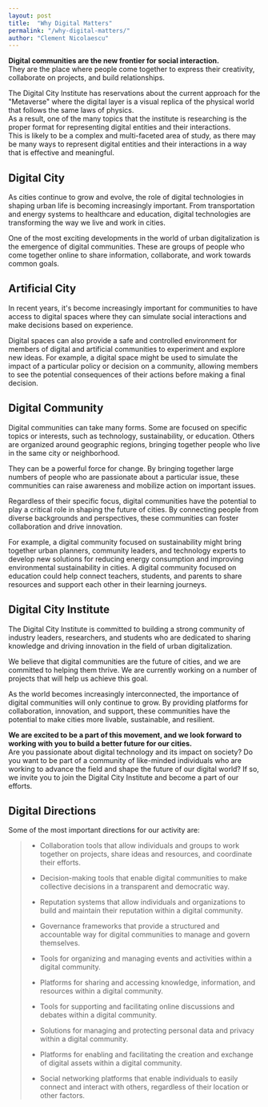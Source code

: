```yaml
---
layout: post
title:  "Why Digital Matters"
permalink: "/why-digital-matters/"
author: "Clement Nicolaescu"
---
```




**Digital communities are the new frontier for social interaction.**   
They are the place where people come together to express their creativity, collaborate on projects, and build relationships. 

The Digital City Institute has reservations about the current approach for the "Metaverse" where the digital layer is a visual replica of the physical world that follows the same laws of physics.      
As a result, one of the many topics that the institute is researching is the proper format for representing digital entities and their interactions.     
This is likely to be a complex and multi-faceted area of study, as there may be many ways to represent digital entities and their interactions in a way that is effective and meaningful.     

## Digital City

As cities continue to grow and evolve, the role of digital technologies in shaping urban life is becoming increasingly important. From transportation and energy systems to healthcare and education, digital technologies are transforming the way we live and work in cities.

One of the most exciting developments in the world of urban digitalization is the emergence of digital communities. These are groups of people who come together online to share information, collaborate, and work towards common goals.

## Artificial City

In recent years, it's become increasingly important for communities to have access to digital spaces where they can simulate social interactions and make decisions based on experience.

Digital spaces can also provide a safe and controlled environment for members of digital and artificial communities to experiment and explore new ideas. For example, a digital space might be used to simulate the impact of a particular policy or decision on a community, allowing members to see the potential consequences of their actions before making a final decision.

## Digital Community

Digital communities can take many forms. Some are focused on specific topics or interests, such as technology, sustainability, or education. Others are organized around geographic regions, bringing together people who live in the same city or neighborhood.

They can be a powerful force for change. By bringing together large numbers of people who are passionate about a particular issue, these communities can raise awareness and mobilize action on important issues.

Regardless of their specific focus, digital communities have the potential to play a critical role in shaping the future of cities. By connecting people from diverse backgrounds and perspectives, these communities can foster collaboration and drive innovation.

For example, a digital community focused on sustainability might bring together urban planners, community leaders, and technology experts to develop new solutions for reducing energy consumption and improving environmental sustainability in cities. A digital community focused on education could help connect teachers, students, and parents to share resources and support each other in their learning journeys.


## Digital City Institute

The Digital City Institute is committed to building a strong community of industry leaders, researchers, and students who are dedicated to sharing knowledge and driving innovation in the field of urban digitalization.

We believe that digital communities are the future of cities, and we are committed to helping them thrive. We are currently working on a number of projects that will help us achieve this goal.

As the world becomes increasingly interconnected, the importance of digital communities will only continue to grow. By providing platforms for collaboration, innovation, and support, these communities have the potential to make cities more livable, sustainable, and resilient.

**We are excited to be a part of this movement, and we look forward to working with you to build a better future for our cities.**   
Are you passionate about digital technology and its impact on society? Do you want to be part of a community of like-minded individuals who are working to advance the field and shape the future of our digital world? If so, we invite you to join the Digital City Institute and become a part of our efforts.

## Digital Directions  

Some of the most important directions for our activity are:


> -    Collaboration tools that allow individuals and groups to work together on projects, share ideas and resources, and coordinate their efforts.
>
> -    Decision-making tools that enable digital communities to make collective decisions in a transparent and democratic way.
>
> -    Reputation systems that allow individuals and organizations to build and maintain their reputation within a digital community.
>
> -    Governance frameworks that provide a structured and accountable way for digital communities to manage and govern themselves.
>
> -    Tools for organizing and managing events and activities within a digital community.
>
> -    Platforms for sharing and accessing knowledge, information, and resources within a digital community.
>
> -    Tools for supporting and facilitating online discussions and debates within a digital community.
>
> -    Solutions for managing and protecting personal data and privacy within a digital community.
>
> -    Platforms for enabling and facilitating the creation and exchange of digital assets within a digital community.
>
> -    Social networking platforms that enable individuals to easily connect and interact with others, regardless of their location or other factors.